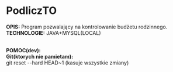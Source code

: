 # PodliczTO

<b>OPIS:</b> Program pozwalający na kontrolowanie budżetu rodzinnego.<br>
<b>TECHNOLOGIE:</b> JAVA+MYSQL(LOCAL)
<br><br>

<b>POMOC(dev):</b><br>
<b>Git(ktorych nie pamietam):</b><br>
git reset --hard HEAD~1 (kasuje wszystkie zmiany)
